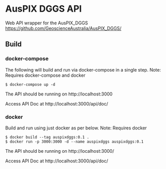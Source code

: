 # AusPIX DGGS API
Web API wrapper for the AusPIX_DGGS https://github.com/GeoscienceAustralia/AusPIX_DGGS/

## Build

### docker-compose 

The following will build and run via docker-compose in a single step.
Note: Requires docker-compose and docker

```
$ docker-compose up -d
```

The API should be running on http://localhost:3000

Access API Doc at http://localhost:3000/api/doc/

### docker

Build and run using just docker as per below.
Note: Requires docker

```
$ docker build --tag auspixdggs:0.1 .
$ docker run -p 3000:3000 -d --name auspixdggs auspixdggs:0.1
```

The API should be running on http://localhost:3000/

Access API Doc at http://localhost:3000/api/doc/
